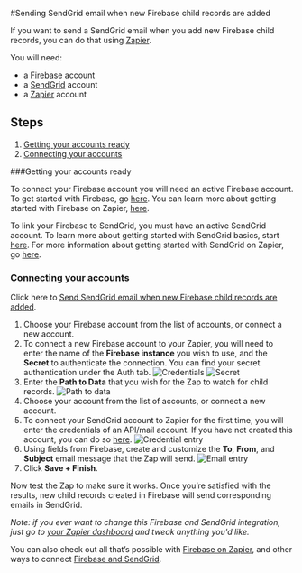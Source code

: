 #Sending SendGrid email when new Firebase child records are added



If you want to send a SendGrid email when you add new Firebase child records, you can do that using [Zapier](http://zapier.com).

You will need:

* a [Firebase](http://www.firebase.com) account
* a [SendGrid](http://sendgrid.com) account
* a [Zapier](http://zapier.com) account

## Steps

1. [Getting your accounts ready](#ready)
2. [Connecting your accounts](#connect)

###<a name=”ready>Getting your accounts ready</a>


To connect your Firebase account you will need an active Firebase account. To get started with Firebase, go [here](https://www.firebase.com/tutorial/). You can learn more about getting started with Firebase on Zapier, [here](https://zapier.com/help/firebase/#how-get-started-firebase).

To link your Firebase to SendGrid, you must have an active SendGrid account. To learn more about getting started with SendGrid basics, start [here](https://sendgrid.com/docs/index.html). For more information about getting started with SendGrid on Zapier, go [here](https://zapier.com/help/sendgrid/#how-get-started-sendgrid).

### <a name="connect">Connecting your accounts</a>

Click here to [Send SendGrid email when new Firebase child records are added](https://zapier.com/zapbook/zaps/3291/send-emails-with-sendgrid-when-new-firebase-child-records-are-added/).

1. Choose your Firebase account from the list of accounts, or connect a new account.
2. To connect a new Firebase account to your Zapier, you will need to enter the name of the **Firebase instance** you wish to use, and the **Secret** to authenticate the connection. You can find your secret authentication under the Auth tab.
![Credentials](https://api.monosnap.com/rpc/file/download?id=mHKxFy2GGk7HAi3GiaWCjnlHFL5AwM)
![Secret](https://api.monosnap.com/rpc/file/download?id=qgDlpkBImMfmQgb8TeQCQEZXNK0wnc)
3. Enter the **Path to Data** that you wish for the Zap to watch for child records.
![Path to data](https://api.monosnap.com/rpc/file/download?id=ftCyfZYQCYwIxgDZ7m61vK9wcdU2F3)
4. Choose your  account from the list of accounts, or connect a new account.
5.  To connect your SendGrid account to Zapier for the first time, you will enter the credentials of an API/mail account. If you have not created this account, you can do so [here](https://sendgrid.com/credentials).
![Credential entry](https://api.monosnap.com/rpc/file/download?id=gAajRq9wMKNTN4HyEKzAMosD71ifb8)
6. Using fields from Firebase, create and customize the **To**, **From**, and **Subject** email message that the Zap will send.
![Email entry](https://api.monosnap.com/rpc/file/download?id=z8bVdXOXSPszyLTNfBf0lhSYrPMlcP)
7. Click **Save + Finish**.

Now test the Zap to make sure it works. Once you’re satisfied with the results, new child records created in Firebase will send corresponding emails in SendGrid.

*Note: if you ever want to change this Firebase and SendGrid integration, just go to [your Zapier dashboard](https://zapier.com/app/dashboard) and tweak anything you'd like.*

You can also check out all that’s possible with [Firebase on Zapier](https://zapier.com/zapbook/firebase/), and other ways to connect [Firebase and SendGrid](https://zapier.com/zapbook/firebase/sendgrid).
